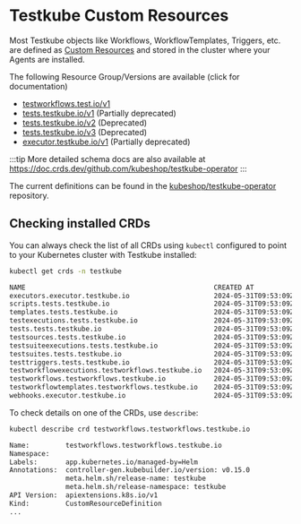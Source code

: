 # Testkube Custom Resources

Most Testkube objects like Workflows, WorkflowTemplates, Triggers, etc. are 
defined as [Custom Resources](https://kubernetes.io/docs/concepts/extend-kubernetes/api-extension/custom-resources/)
and stored in the cluster where your Agents are installed.

The following Resource Group/Versions are available (click for documentation)

- [testworkflows.test.io/v1](crds/testworkflows.testkube.io-v1.mdx)
- [tests.testkube.io/v1](crds/tests.testkube.io-v1.mdx) (Partially deprecated)
- [tests.testkube.io/v2](crds/tests.testkube.io-v2.mdx) (Deprecated)
- [tests.testkube.io/v3](crds/tests.testkube.io-v3.mdx) (Deprecated)
- [executor.testkube.io/v1](crds/executor.testkube.io-v1.mdx) (Partially deprecated)

:::tip
More detailed schema docs are also available at https://doc.crds.dev/github.com/kubeshop/testkube-operator
:::

The current definitions can be found in the [kubeshop/testkube-operator](https://github.com/kubeshop/testkube-operator/tree/main/config/crd) repository.

## Checking installed CRDs

You can always check the list of all CRDs using `kubectl` configured to point to your Kubernetes cluster 
with Testkube installed:

```sh
kubectl get crds -n testkube
```

```sh title="Expected output:"
NAME                                               CREATED AT
executors.executor.testkube.io                     2024-05-31T09:53:09Z
scripts.tests.testkube.io                          2024-05-31T09:53:09Z
templates.tests.testkube.io                        2024-05-31T09:53:09Z
testexecutions.tests.testkube.io                   2024-05-31T09:53:09Z
tests.tests.testkube.io                            2024-05-31T09:53:09Z
testsources.tests.testkube.io                      2024-05-31T09:53:09Z
testsuiteexecutions.tests.testkube.io              2024-05-31T09:53:09Z
testsuites.tests.testkube.io                       2024-05-31T09:53:09Z
testtriggers.tests.testkube.io                     2024-05-31T09:53:09Z
testworkflowexecutions.testworkflows.testkube.io   2024-05-31T09:53:09Z
testworkflows.testworkflows.testkube.io            2024-05-31T09:53:09Z
testworkflowtemplates.testworkflows.testkube.io    2024-05-31T09:53:09Z
webhooks.executor.testkube.io                      2024-05-31T09:53:09Z
```

To check details on one of the CRDs, use `describe`:

```sh
kubectl describe crd testworkflows.testworkflows.testkube.io
```

```sh title="Expected output:"
Name:         testworkflows.testworkflows.testkube.io
Namespace:
Labels:       app.kubernetes.io/managed-by=Helm
Annotations:  controller-gen.kubebuilder.io/version: v0.15.0
              meta.helm.sh/release-name: testkube
              meta.helm.sh/release-namespace: testkube
API Version:  apiextensions.k8s.io/v1
Kind:         CustomResourceDefinition
...
```
